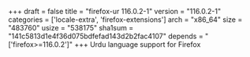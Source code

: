 +++
draft = false
title = "firefox-ur 116.0.2-1"
version = "116.0.2-1"
categories = ['locale-extra', 'firefox-extensions']
arch = "x86_64"
size = "483760"
usize = "538175"
sha1sum = "141c5813d1e4f36d075bdfefad143d2b2fac4107"
depends = "['firefox>=116.0.2']"
+++
Urdu language support for Firefox